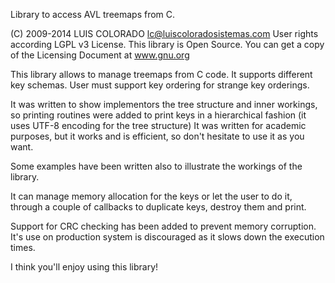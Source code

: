 Library to access AVL treemaps from C.

(C) 2009-2014 LUIS COLORADO <lc@luiscoloradosistemas.com>
User rights according LGPL v3 License.  This library is Open Source.
You can get a copy of the Licensing Document at www.gnu.org

This library allows to manage treemaps from C code.  It supports different
key schemas.  User must support key ordering for strange key orderings.

It was written to show implementors the tree structure and inner workings,
so printing routines were added to print keys in a hierarchical fashion
(it uses UTF-8 encoding for the tree structure)  It was written for
academic purposes, but it works and is efficient, so don't hesitate to
use it as you want.

Some examples have been written also to illustrate the workings of the
library.

It can manage memory allocation for the keys or let the user to do it,
through a couple of callbacks to duplicate keys, destroy them and print.

Support for CRC checking has been added to prevent memory corruption.
It's use on production system is discouraged as it slows down the execution
times.

I think you'll enjoy using this library!
